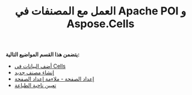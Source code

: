 ﻿---
title: العمل مع المصنفات في Apache POI و Aspose.Cells
type: docs
weight: 20
url: /ar/java/working-with-workbooks-in-apache-poi-and-aspose-cells/
---
**يتضمن هذا القسم المواضيع التالية:**

- [أضف البيانات في Cells](/cells/ar/java/add-data-in-cells/)
- [إنشاء مصنف جديد](/cells/ar/java/create-new-workbook/)
- [إعداد الصفحة - ملاءمة إعداد الصفحة](/cells/ar/java/page-setup-fit-to-page-setting/)
- [تعيين ناحية الطباعة](/cells/ar/java/set-print-area/)
